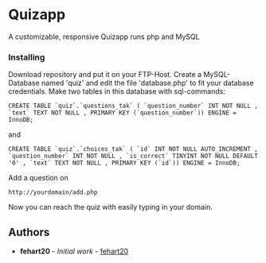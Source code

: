 # Quizapp

A customizable, responsive Quizapp runs php and MySQL

### Installing

Download repository and put it on your FTP-Host.
Create a MySQL-Database named 'quiz' and edit the file 'database.php' to fit your database credentials.
Make two tables in this database with sql-commands:

```
CREATE TABLE `quiz`.`questions_tak` ( `question_number` INT NOT NULL , `text` TEXT NOT NULL , PRIMARY KEY (`question_number`)) ENGINE = InnoDB;
```
and
```
CREATE TABLE `quiz`.`choices_tak` ( `id` INT NOT NULL AUTO_INCREMENT , `question_number` INT NOT NULL , `is_correct` TINYINT NOT NULL DEFAULT '0' , `text` TEXT NOT NULL , PRIMARY KEY (`id`)) ENGINE = InnoDB;
```

Add a question on
```
http://yourdomain/add.php
```

Now you can reach the quiz with easily typing in your domain.




## Authors

* **fehart20** - *Initial work* - [fehart20](https://github.com/fehart20)




